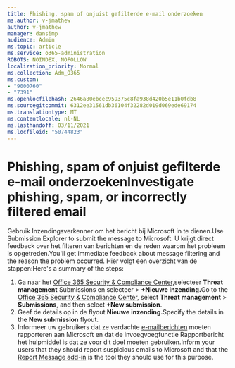 ```yaml
---
title: Phishing, spam of onjuist gefilterde e-mail onderzoeken
ms.author: v-jmathew
author: v-jmathew
manager: dansimp
audience: Admin
ms.topic: article
ms.service: o365-administration
ROBOTS: NOINDEX, NOFOLLOW
localization_priority: Normal
ms.collection: Adm_O365
ms.custom:
- "9000760"
- "7391"
ms.openlocfilehash: 2646a80ebcec959375c8fa938d420b5e11b0fdb8
ms.sourcegitcommit: 6312ee31561db36104f32282d019d069ede69174
ms.translationtype: MT
ms.contentlocale: nl-NL
ms.lasthandoff: 03/11/2021
ms.locfileid: "50744823"
---
```

# <a name="investigate-phishing-spam-or-incorrectly-filtered-email"></a><span data-ttu-id="14f4f-102">Phishing, spam of onjuist gefilterde e-mail onderzoeken</span><span class="sxs-lookup"><span data-stu-id="14f4f-102">Investigate phishing, spam, or incorrectly filtered email</span></span>

<span data-ttu-id="14f4f-103">Gebruik Inzendingsverkenner om het bericht bij Microsoft in te dienen.</span><span class="sxs-lookup"><span data-stu-id="14f4f-103">Use Submission Explorer to submit the message to Microsoft.</span></span> <span data-ttu-id="14f4f-104">U krijgt direct feedback over het filteren van berichten en de reden waarom het probleem is opgetreden.</span><span class="sxs-lookup"><span data-stu-id="14f4f-104">You'll get immediate feedback about message filtering and the reason the problem occurred.</span></span> <span data-ttu-id="14f4f-105">Hier volgt een overzicht van de stappen:</span><span class="sxs-lookup"><span data-stu-id="14f4f-105">Here's a summary of the steps:</span></span>

1. <span data-ttu-id="14f4f-106">Ga naar het [Office 365 Security & Compliance Center,](https://go.microsoft.com/fwlink/p/?linkid=2077143)selecteer **Threat management** Submissions en selecteer  >   **+Nieuwe inzending.**</span><span class="sxs-lookup"><span data-stu-id="14f4f-106">Go to the [Office 365 Security & Compliance Center](https://go.microsoft.com/fwlink/p/?linkid=2077143), select **Threat management** > **Submissions**, and then select **+New submission**.</span></span>
2. <span data-ttu-id="14f4f-107">Geef de details op in de flyout **Nieuwe inzending.**</span><span class="sxs-lookup"><span data-stu-id="14f4f-107">Specify the details in the **New submission** flyout.</span></span>
3. <span data-ttu-id="14f4f-108">Informeer uw gebruikers dat ze verdachte [e-mailberichten](https://go.microsoft.com/fwlink/?linkid=2092385) moeten rapporteren aan Microsoft en dat de invoegvoegfunctie Rapportbericht het hulpmiddel is dat ze voor dit doel moeten gebruiken.</span><span class="sxs-lookup"><span data-stu-id="14f4f-108">Inform your users that they should report suspicious emails to Microsoft and that the [Report Message add-in](https://go.microsoft.com/fwlink/?linkid=2092385) is the tool they should use for this purpose.</span></span>
